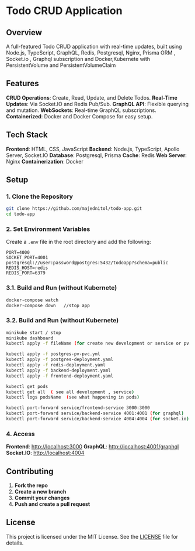 
# Todo CRUD Application

## Overview

A full-featured Todo CRUD application with real-time updates, built using Node.js, TypeScript, GraphQL, Redis, Postgresql, Nginx, Prisma ORM , Socket.io , Graphql subscription and Docker,Kubernete with PersistentVolume and PersistentVolumeClaim

## Features

 **CRUD Operations**: Create, Read, Update, and Delete Todos.
 **Real-Time Updates**: Via Socket.IO and Redis Pub/Sub.
 **GraphQL API**: Flexible querying and mutation.
 **WebSockets**: Real-time GraphQL subscriptions.
 **Containerized**: Docker and Docker Compose for easy setup.

## Tech Stack

 **Frontend**: HTML, CSS, JavaScript
 **Backend**: Node.js, TypeScript, Apollo Server, Socket.IO
 **Database**: Postgresql, Prisma
 **Cache**: Redis
 **Web Server**: Nginx
 **Containerization**: Docker

## Setup

### 1. Clone the Repository

```bash
git clone https://github.com/majednitol/todo-app.git
cd todo-app
```

### 2. Set Environment Variables

Create a `.env` file in the root directory and add the following:

```env
PORT=4000
SOCKET_PORT=4001
postgresql://user:password@postgres:5432/todoapp?schema=public
REDIS_HOST=redis
REDIS_PORT=6379
```

### 3.1. Build and Run (without Kubernete)

```bash
docker-compose watch
docker-compose down   //stop app

```
### 3.2. Build and Run (without Kubernete)

```bash
minikube start / stop
minikube dashboard 
kubectl apply -f fileName (for create new development or service or pv or pvc)

kubectl apply -f postgres-pv-pvc.yml
kubectl apply -f postgres-deployment.yaml
kubectl apply -f redis-deployment.yaml
kubectl apply -f backend-deployment.yaml
kubectl apply -f frontend-deployment.yaml

kubectl get pods
kubectl get all  ( see all development , service)
kubectl logs podsName  (see what happening in pods)

kubectl port-forward service/frontend-service 3000:3000
kubectl port-forward service/backend-service 4001:4001 (for graphql)
kubectl port-forward service/backend-service 4004:4004 (for socket.io)

```
### 4. Access

 **Frontend**: [http://localhost:3000](http://localhost:80)
 **GraphQL**: [http://localhost:4001/graphql](http://localhost:4000/graphql)
 **Socket.IO**: [http://localhost:4004](http://localhost:4001)

## Contributing

1. **Fork the repo**
2. **Create a new branch**
3. **Commit your changes**
4. **Push and create a pull request**

## License

This project is licensed under the MIT License. See the [LICENSE](LICENSE) file for details.
